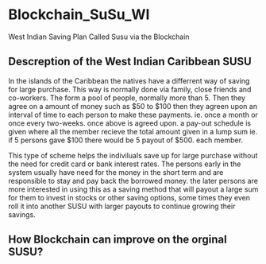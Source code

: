 # Blockchain_SuSu_WI
West Indian Saving Plan Called Susu via the Blockchain

## Descreption of the West Indian Caribbean SUSU ##
 In the islands of the Caribbean the natives have a differrent way of saving for large purchase. This way is normally done via family, close friends and co-workers. The form a pool of people, normally more than 5. Then they agree on a amount of money such as $50 to $100 then they agreen upon an interval of time to each person to make these payments. ie. once a month or once every two-weeks. once above is agreed upon. a pay-out schedule is given where all the member recieve the total amount given in a lump sum ie. if 5 persons gave $100 there would be 5 payout of $500. each member. 

 This type of scheme helps the indiviluals save up for large purchase without the need for credit card or bank interest rates. The persons early in the system usually have need for the money in the short term and are responsible to stay and pay back the borrowed money. the later persons are more interested in using this as a saving method that will payout a large sum for them to invest in stocks or other saving options, some times they even roll it into another SUSU with larger payouts to continue growing their savings.

 ## How Blockchain can improve on the orginal SUSU? ##
 


 
